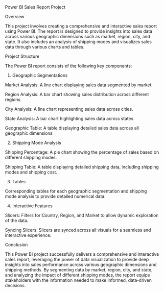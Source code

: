Power BI Sales Report Project

Overview

This project involves creating a comprehensive and interactive sales report using Power BI. The report is designed to provide insights into sales data across various geographic dimensions such as market, region, city, and state. It also includes an analysis of shipping modes and visualizes sales data through various charts and tables.

Project Structure

The Power BI report consists of the following key components:
1. Geographic Segmentations
   
Market Analysis: A line chart displaying sales data segmented by market.

Region Analysis: A bar chart showing sales distribution across different regions.

City Analysis: A line chart representing sales data across cities.

State Analysis: A bar chart highlighting sales data across states.

Geographic Table: A table displaying detailed sales data across all geographic dimensions

2. Shipping Mode Analysis
   
Shipping Percentage: A pie chart showing the percentage of sales based on different shipping modes.

Shipping Table: A table displaying detailed shipping data, including shipping modes and shipping cost.

3. Tables
   
Corresponding tables for each geographic segmentation and shipping mode analysis to provide detailed numerical data.

4. Interactive Features
   
Slicers: Filters for Country, Region, and Market to allow dynamic exploration of the data.

Syncing Slicers: Slicers are synced across all visuals for a seamless and interactive experience.

Conclusion

This Power BI project successfully delivers a comprehensive and interactive sales report, leveraging the power of data visualization to provide deep insights into sales performance across various geographic dimensions and shipping methods. By segmenting data by market, region, city, and state, and analyzing the impact of different shipping modes, the report equips stakeholders with the information needed to make informed, data-driven decisions.

